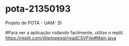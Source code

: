 # pota-21350193
Projeto de POTA - UAM- SI



#Para ver a aplicação rodando facilmente, utilize o replit.
https://replit.com/@jplopesgj/readCSVFile#Main.java
